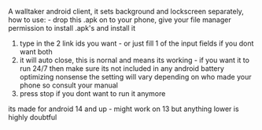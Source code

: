 A walltaker android client, it sets background and lockscreen separately,
how to use: - drop this .apk on to your phone, give your file manager permission to install .apk's and install it
1. type in the 2 link ids you want - or just fill 1 of the input fields if you dont want both
2. it will auto close, this is nornal and means its working - if you want it to run 24/7 then make sure its not included in any android battery optimizing nonsense the setting will vary depending on who made your phone so consult your manual
3. press stop if you dont want to run it anymore

its made for android 14 and up - might work on 13 but anything lower is highly doubtful
